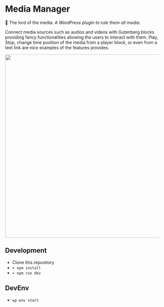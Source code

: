 # Media Manager

💍 The lord of the media. _A WordPress plugin to rule them all media._

Connect media sources such as audios and videos with Gutenberg blocks providing fancy functionalities allowing the users to interact with them. Play, Stop, change time position of the media from a player block, or even from a text link are nice examples of the features provides.

<img src="../assets/editor-canvas_media-link-01.png?raw=true" width="600px" />

## Development

* Clone this repository
* `> npm install`
* `> npm run dev`

## DevEnv

* `wp-env start`
